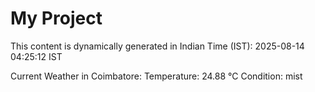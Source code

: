# My Project

This content is dynamically generated in Indian Time (IST): 2025-08-14 04:25:12 IST


Current Weather in Coimbatore:
Temperature: 24.88 °C
Condition: mist
